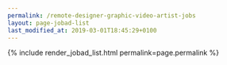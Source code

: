 ```yaml
---
permalink: /remote-designer-graphic-video-artist-jobs
layout: page-jobad-list
last_modified_at: 2019-03-01T18:45:29+0100
---
```

{% include render_jobad_list.html permalink=page.permalink %}
